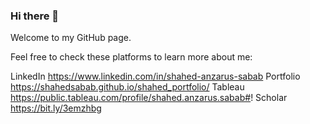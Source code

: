### Hi there 👋

Welcome to my GitHub page.

Feel free to check these platforms to learn more about me:

LinkedIn 	https://www.linkedin.com/in/shahed-anzarus-sabab
Portfolio	https://shahedsabab.github.io/shahed_portfolio/
Tableau 	https://public.tableau.com/profile/shahed.anzarus.sabab#!
Scholar 	https://bit.ly/3emzhbg


<!--
**ShahedSabab/ShahedSabab** is a ✨ _special_ ✨ repository because its `README.md` (this file) appears on your GitHub profile.

Here are some ideas to get you started:

- 🔭 I’m currently working on ...
- 🌱 I’m currently learning ...
- 👯 I’m looking to collaborate on ...
- 🤔 I’m looking for help with ...
- 💬 Ask me about ...
- 📫 How to reach me: ...
- 😄 Pronouns: ...
- ⚡ Fun fact: ...
-->
